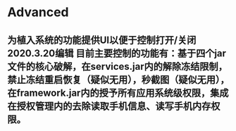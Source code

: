 # Advanced
为植入系统的功能提供UI以便于控制打开/关闭
2020.3.20编辑
    目前主要控制的功能有：基于四个jar文件的核心破解，在services.jar内的解除冻结限制，禁止冻结重启恢复（疑似无用），秒截图（疑似无用），在framework.jar内的授予所有应用系统级权限，集成在授权管理内的去除读取手机信息、读写手机内存权限。
------------------------------
